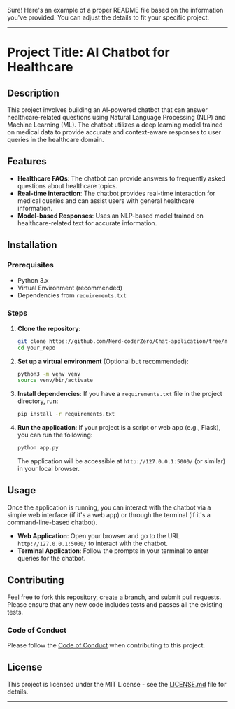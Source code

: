 Sure! Here's an example of a proper README file based on the information you've provided. You can adjust the details to fit your specific project.

---

# Project Title: **AI Chatbot for Healthcare**

## Description
This project involves building an AI-powered chatbot that can answer healthcare-related questions using Natural Language Processing (NLP) and Machine Learning (ML). The chatbot utilizes a deep learning model trained on medical data to provide accurate and context-aware responses to user queries in the healthcare domain.

## Features
- **Healthcare FAQs**: The chatbot can provide answers to frequently asked questions about healthcare topics.
- **Real-time interaction**: The chatbot provides real-time interaction for medical queries and can assist users with general healthcare information.
- **Model-based Responses**: Uses an NLP-based model trained on healthcare-related text for accurate information.

## Installation

### Prerequisites
- Python 3.x
- Virtual Environment (recommended)
- Dependencies from `requirements.txt`

### Steps

1. **Clone the repository**:
    ```bash
    git clone https://github.com/Nerd-coderZero/Chat-application/tree/master.git
    cd your_repo
    ```

2. **Set up a virtual environment** (Optional but recommended):
    ```bash
    python3 -m venv venv
    source venv/bin/activate
    ```

3. **Install dependencies**:
    If you have a `requirements.txt` file in the project directory, run:
    ```bash
    pip install -r requirements.txt
    ```

4. **Run the application**:
    If your project is a script or web app (e.g., Flask), you can run the following:
    ```bash
    python app.py
    ```
    The application will be accessible at `http://127.0.0.1:5000/` (or similar) in your local browser.

## Usage
Once the application is running, you can interact with the chatbot via a simple web interface (if it's a web app) or through the terminal (if it's a command-line-based chatbot).

- **Web Application**: Open your browser and go to the URL `http://127.0.0.1:5000/` to interact with the chatbot.
- **Terminal Application**: Follow the prompts in your terminal to enter queries for the chatbot.

## Contributing
Feel free to fork this repository, create a branch, and submit pull requests. Please ensure that any new code includes tests and passes all the existing tests.

### Code of Conduct
Please follow the [Code of Conduct](/CODE_OF_CONDUCT.md) when contributing to this project.

## License
This project is licensed under the MIT License - see the [LICENSE.md](LICENSE.md) file for details.

---